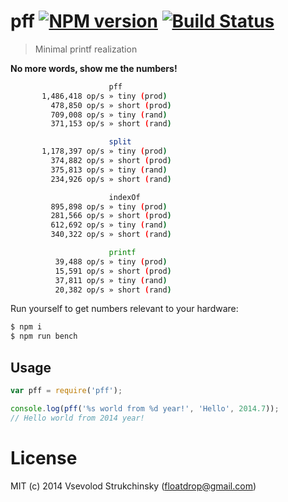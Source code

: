 # pff [![NPM version][npm-image]][npm-url] [![Build Status][travis-image]][travis-url]
> Minimal printf realization

__No more words, show me the numbers!__

```bash
                      pff
       1,486,418 op/s » tiny (prod)
         478,850 op/s » short (prod)
         709,008 op/s » tiny (rand)
         371,153 op/s » short (rand)

                      split
       1,178,397 op/s » tiny (prod)
         374,882 op/s » short (prod)
         375,813 op/s » tiny (rand)
         234,926 op/s » short (rand)

                      indexOf
         895,898 op/s » tiny (prod)
         281,566 op/s » short (prod)
         612,692 op/s » tiny (rand)
         340,322 op/s » short (rand)

                      printf
          39,488 op/s » tiny (prod)
          15,591 op/s » short (prod)
          37,811 op/s » tiny (rand)
          20,382 op/s » short (rand)
```

Run yourself to get numbers relevant to your hardware:

```bash
$ npm i
$ npm run bench
```

## Usage

```js
var pff = require('pff');

console.log(pff('%s world from %d year!', 'Hello', 2014.7));
// Hello world from 2014 year!
```

# License

MIT (c) 2014 Vsevolod Strukchinsky (floatdrop@gmail.com)

[npm-url]: https://npmjs.org/package/pff
[npm-image]: http://img.shields.io/npm/v/pff.svg

[travis-url]: https://travis-ci.org/floatdrop/pff
[travis-image]: http://img.shields.io/travis/floatdrop/pff.svg
